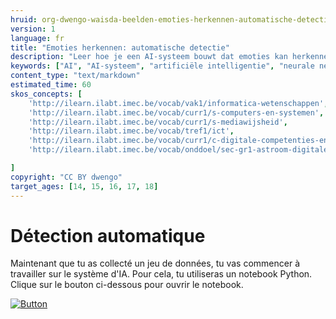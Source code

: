 ```yaml
---
hruid: org-dwengo-waisda-beelden-emoties-herkennen-automatische-detectie
version: 1
language: fr
title: "Emoties herkennen: automatische detectie"
description: "Leer hoe je een AI-systeem bouwt dat emoties kan herkennen."
keywords: ["AI", "AI-systeem", "artificiële intelligentie", "neurale netwerken", "classificatie", "beelden", "emoties"]
content_type: "text/markdown"
estimated_time: 60
skos_concepts: [
    'http://ilearn.ilabt.imec.be/vocab/vak1/informatica-wetenschappen', 
    'http://ilearn.ilabt.imec.be/vocab/curr1/s-computers-en-systemen',
    'http://ilearn.ilabt.imec.be/vocab/curr1/s-mediawijsheid',
    'http://ilearn.ilabt.imec.be/vocab/tref1/ict',
    'http://ilearn.ilabt.imec.be/vocab/curr1/c-digitale-competenties-en-mediawijsheid',
    'http://ilearn.ilabt.imec.be/vocab/onddoel/sec-gr1-astroom-digitale-competenties-en-mediawijsheid-4.5',

]
copyright: "CC BY dwengo"
target_ages: [14, 15, 16, 17, 18]
---
```


# Détection automatique

Maintenant que tu as collecté un jeu de données, tu vas commencer à travailler sur le système d'IA. Pour cela, tu utiliseras un notebook Python. Clique sur le bouton ci-dessous pour ouvrir le notebook.

[![](content/Knop.png "Button")](https://kiks.ilabt.imec.be/hub/tmplogin?id=waisda_beelden_emoties_fr "Basique")

